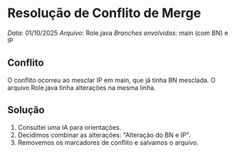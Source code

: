 # Resolução de Conflito de Merge

*Data*: 01/10/2025
*Arquivo*: Role.java
*Branches envolvidas*: main (com BN) e IP

## Conflito
O conflito ocorreu ao mesclar IP em main, que já tinha BN mesclada. O arquivo Role.java tinha alterações na mesma linha.

## Solução
1. Consultei uma IA para orientações.
2. Decidimos combinar as alterações: "Alteração do BN e IP".
3. Removemos os marcadores de conflito e salvamos o arquivo.
